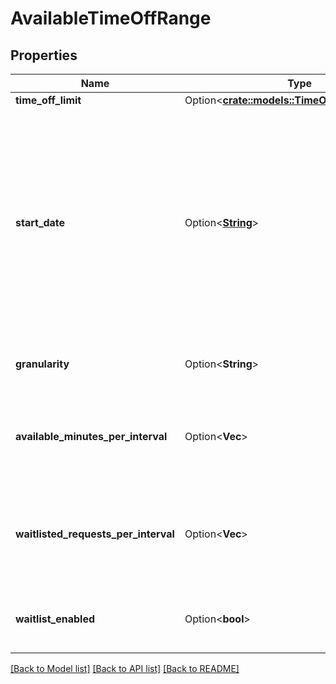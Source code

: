 # AvailableTimeOffRange

## Properties

Name | Type | Description | Notes
------------ | ------------- | ------------- | -------------
**time_off_limit** | Option<[**crate::models::TimeOffLimitReference**](TimeOffLimitReference.md)> |  | [optional]
**start_date** | Option<[**String**](string.md)> | Start date of the requested date range. The end date is determined by the size of interval list. Dates are represented as an ISO-8601 string. For example: yyyy-MM-dd | [optional]
**granularity** | Option<**String**> | Granularity choice for time off limit | [optional]
**available_minutes_per_interval** | Option<**Vec<i32>**> | The list of available time off values in minutes per granularity interval | [optional]
**waitlisted_requests_per_interval** | Option<**Vec<i32>**> | The current number of waitlisted time off requests for every interval per granularity | [optional]
**waitlist_enabled** | Option<**bool**> | Whether the time off request can be waitlisted | [optional]

[[Back to Model list]](../README.md#documentation-for-models) [[Back to API list]](../README.md#documentation-for-api-endpoints) [[Back to README]](../README.md)


